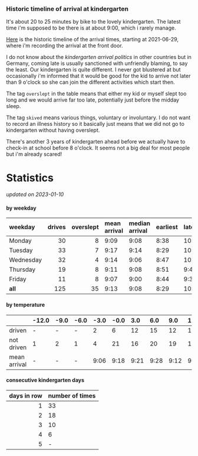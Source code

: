 ### Historic timeline of arrival at kindergarten

It's about 20 to 25 minutes by bike to the lovely kindergarten. 
The latest time i'm supposed to be there is at about 9:00, 
which i rarely manage. 

[Here](times.csv) is the historic timeline of the arrival times, starting
at 2021-06-29, where i'm recording the arrival at the front door.

I do not know about the *kindergarten arrival politics* in other
countries but in Germany, coming late is usually sanctioned 
with unfriendly blaming, to say the least. Our kindergarten is quite
different. I never got blustered at but occasionally i'm informed
that it would be good for the kid to arrive not later than 9 o'clock
so she can join the different activities which start then. 

The tag `overslept` in the table means that either my kid or myself
slept too long and we would arrive far too late, potentially just
before the midday sleep.

The tag `skived` means various things, voluntary or involuntary. I 
do not want to record an illness history so it basically just means
that we did not go to kindergarten without having overslept.

There's another 3 years of kindergarten ahead before we actually 
have to check-in at school before 8 o'clock. It seems not a big deal
for most people but i'm already scared!


# Statistics

*updated on 2023-01-10*

#### by weekday

| weekday   |   drives |   overslept | mean arrival   | median arrival   | earliest   | latest   |
|:----------|---------:|------------:|:---------------|:-----------------|:-----------|:---------|
| Monday    |       30 |           8 | 9:09           | 9:08             | 8:38       | 10:14    |
| Tuesday   |       33 |           7 | 9:17           | 9:14             | 8:29       | 10:19    |
| Wednesday |       32 |           4 | 9:14           | 9:06             | 8:47       | 10:06    |
| Thursday  |       19 |           8 | 9:11           | 9:08             | 8:51       | 9:40     |
| Friday    |       11 |           8 | 9:07           | 9:00             | 8:44       | 9:37     |
| **all**   |      125 |          35 | 9:13           | 9:08             | 8:29       | 10:19    |

#### by temperature

|              | -12.0   | -9.0   | -6.0   | -3.0   | -0.0   | 3.0   | 6.0   | 9.0   | 12.0   | 15.0   | 18.0   | 21.0   | 24.0   | 27.0   | 30.0   |
|:-------------|:--------|:-------|:-------|:-------|:-------|:------|:------|:------|:-------|:-------|:-------|:-------|:-------|:-------|:-------|
| driven       | -       | -      | -      | 2      | 6      | 12    | 15    | 12    | 18     | 16     | 19     | 17     | 1      | -      | -      |
| not driven   | 1       | 2      | 1      | 4      | 21     | 16    | 20    | 19    | 14     | 14     | 15     | 12     | 8      | 2      | 2      |
| mean arrival | -       | -      | -      | 9:06   | 9:18   | 9:21  | 9:28  | 9:12  | 9:07   | 9:10   | 9:03   | 9:09   | 8:56   | -      | -      |

#### consecutive kindergarten days

|   days in row | number of times   |
|--------------:|:------------------|
|             1 | 33                |
|             2 | 18                |
|             3 | 10                |
|             4 | 6                 |
|             5 | -                 |

